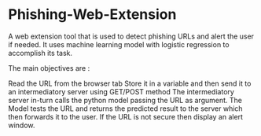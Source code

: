# Phishing-Web-Extension

A web extension tool that is used to detect phishing URLs and alert the user if needed. It uses machine learning model with logistic regression to accomplish its task.

The main objectives are :

Read the URL from the browser tab
Store it in a variable and then send it to an intermediatory server using GET/POST method
The intermediatory server in-turn calls the python model passing the URL as argument.
The Model tests the URL and returns the predicted result to the server which then forwards it to the user.
If the URL is not secure then display an alert window.
